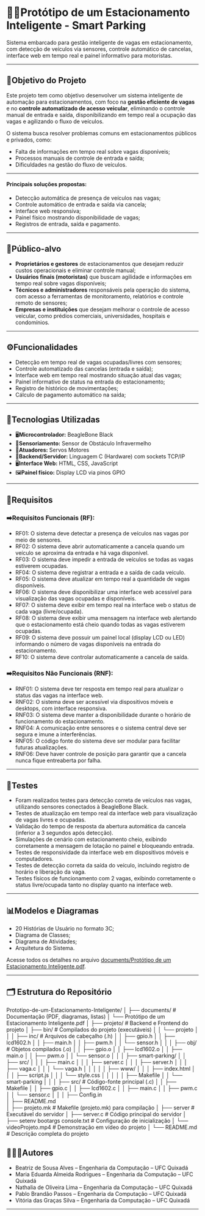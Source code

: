 # 🚗🛜Protótipo de um Estacionamento Inteligente - Smart Parking

Sistema embarcado para gestão inteligente de vagas em estacionamento, com detecção de veículos via sensores, controle automático de cancelas, interface web em tempo real e painel informativo para motoristas.

---

## 📌Objetivo do Projeto 

Este projeto tem como objetivo desenvolver um sistema inteligente de automação para estacionamentos, com foco na **gestão eficiente de vagas** e no **controle automatizado de acesso veicular**, eliminando o controle manual de entrada e saída, disponibilizando em tempo real a ocupação das vagas e agilizando o fluxo de veículos.

O sistema busca resolver problemas comuns em estacionamentos públicos e privados, como:

- Falta de informações em tempo real sobre vagas disponíveis;
- Processos manuais de controle de entrada e saída;
- Dificuldades na gestão do fluxo de veículos.

---

#### Principais soluções propostas:

- Detecção automática de presença de veículos nas vagas;
- Controle automático de entrada e saída via cancela;
- Interface web responsiva;
- Painel físico mostrando disponibilidade de vagas;
- Registros de entrada, saída e pagamento.

---

## 👥Público-alvo

- **Proprietários e gestores** de estacionamentos que desejam reduzir custos operacionais e eliminar controle manual;
- **Usuários finais (motoristas)** que buscam agilidade e informações em tempo real sobre vagas disponíveis;
- **Técnicos e administradores** responsáveis pela operação do sistema, com acesso a ferramentas de monitoramento, relatórios e controle remoto de sensores;
- **Empresas e instituições** que desejam melhorar o controle de acesso veicular, como prédios comerciais, universidades, hospitais e condomínios.

---

## ⚙️Funcionalidades

- Detecção em tempo real de vagas ocupadas/livres com sensores;
- Controle automatizado das cancelas (entrada e saída);
- Interface web em tempo real mostrando situação atual das vagas;
- Painel informativo de status na entrada do estacionamento;
- Registro de histórico de movimentações;
- Cálculo de pagamento automático na saída;

---

## 🚀Tecnologias Utilizadas

- 🖥️**Microcontrolador:** BeagleBone Black
- 🔌**Sensoriamento:** Sensor de Obstáculo Infravermelho
- 🦾**Atuadores:** Servos Motores
- 🔗**Backend/Servidor:** Linguagem C (Hardware) com sockets TCP/IP
- 🖥️**Interface Web:**	HTML, CSS, JavaScript
- 🖼️**Painel físico:** Display LCD via pinos GPIO

---

## 📑Requisitos

### ➡️Requisitos Funcionais (RF):
- RF01: O sistema deve detectar a presença de veículos nas vagas por meio de sensores.
- RF02: O sistema deve abrir automaticamente a cancela quando um veículo se aproxima da entrada e há vaga disponível.
- RF03: O sistema deve impedir a entrada de veículos se todas as vagas estiverem ocupadas.
- RF04: O sistema deve registrar a entrada e a saída de cada veículo.
- RF05: O sistema deve atualizar em tempo real a quantidade de vagas disponíveis.
- RF06: O sistema deve disponibilizar uma interface web acessível para visualização das vagas ocupadas e disponíveis.
- RF07: O sistema deve exibir em tempo real na interface web o status de cada vaga (livre/ocupada).
- RF08: O sistema deve exibir uma mensagem na interface web alertando que o estacionamento está cheio quando todas as vagas estiverem ocupadas.
- RF09: O sistema deve possuir um painel local (display LCD ou LED) informando o número de vagas disponíveis na entrada do estacionamento.
- RF10: O sistema deve controlar automaticamente a cancela de saída.

### ➡️Requisitos Não Funcionais (RNF):
- RNF01: O sistema deve ter resposta em tempo real para atualizar o status das vagas na interface web.
- RNF02: O sistema deve ser acessível via dispositivos móveis e desktops, com interface responsiva.
- RNF03: O sistema deve manter a disponibilidade durante o horário de funcionamento do estacionamento.
- RNF04: A comunicação entre sensores e o sistema central deve ser segura e imune a interferências.
- RNF05: O código fonte do sistema deve ser modular para facilitar futuras atualizações.
- RNF06: Deve haver controle de posição para garantir que a cancela nunca fique entreaberta por falha.

---

## 🧪Testes
- Foram realizados testes para detecção correta de veículos nas vagas, utilizando sensores conectados à BeagleBone Black.
- Testes de atualização em tempo real da interface web para visualização de vagas livres e ocupadas.
- Validação do tempo de resposta da abertura automática da cancela (inferior a 3 segundos após detecção).
- Simulações de cenário com estacionamento cheio, exibindo corretamente a mensagem de lotação no painel e bloqueando entrada.
- Testes de responsividade da interface web em dispositivos móveis e computadores.
- Testes de detecção correta da saída do veículo, incluindo registro de horário e liberação da vaga.
- Testes físicos de funcionamento com 2 vagas, exibindo corretamente o status livre/ocupada tanto no display quanto na interface web.

---

## 📊Modelos e Diagramas

- 20 Histórias de Usuário no formato 3C;
- Diagrama de Classes;
- Diagrama de Atividades;
- Arquitetura do Sistema.

Acesse todos os detalhes no arquivo [documents/Protótipo de um Estacionamento Inteligente.pdf](https://github.com/nathalia0902/Prototipo-de-um-Estacionamento-Inteligente/blob/main/documents/Prot%C3%B3tipo%20de%20um%20Estacionamento%20Inteligente.pdf).

---

## 🗂️ Estrutura do Repositório

Prototipo-de-um-Estacionamento-Inteligente/
│
├── documents/                  # Documentação (PDF, diagramas, listas)
│   └── Protótipo de um Estacionamento Inteligente.pdf
│
├── projeto/                    #  Backend e Frontend do projeto
│   ├── bin/                     # Compilados do projeto (executáveis)
│   │   └── projeto
│   │
│   ├── inc/                     # Arquivos de cabeçalho (.h)
│   │   ├── gpio.h
│   │   ├── lcd1602.h
│   │   ├── main.h
│   │   ├── pwm.h
│   │   └── sensor.h
│   │
│   ├── obj/                     # Objetos compilados (.o)
│   │   ├── gpio.o
│   │   ├── lcd1602.o
│   │   ├── main.o
│   │   ├── pwm.o
│   │   └── sensor.o
│   │
│   ├── smart-parking/
│   │   ├── src/
│   │   │   ├── main.c
│   │   │   ├── server.c
│   │   │   ├── server.h
│   │   │   ├── vaga.c
│   │   │   └── vaga.h
│   │   │ 
│   │   ├── www/
│   │   │   ├── index.html
│   │   │   ├── script.js
│   │   │   └── style.css
│   │   │ 
│   │   ├── Makefile
│   │   └── smart-parking
│   │
│   ├── src/                     # Código-fonte principal (.c)
│   │   ├── Makefile
│   │   ├── gpio.c
│   │   ├── lcd1602.c
│   │   ├── main.c
│   │   ├── pwm.c
│   │   └── sensor.c
│   │
│   ├── Config.in                
│   ├── README.md                
│   ├── projeto.mk               # Makefile (projeto.mk) para compilação
│   ├── server                   # Executável do servidor
│   ├── server.c                 # Código principal do servidor
│   ├── setenv bootargs console.txt # Configuração de inicialização
│   └── videoProjeto.mp4         # Demonstração em vídeo do projeto
│
└── README.md                  # Descrição completa do projeto


## 🧑🏻‍💻Autores

- Beatriz de Sousa Alves – Engenharia da Computação – UFC Quixadá  
- Maria Eduarda Almeida Rodrigues – Engenharia da Computação – UFC Quixadá  
- Nathalia de Oliveira Lima – Engenharia da Computação – UFC Quixadá  
- Pablo Brandão Passos – Engenharia da Computação – UFC Quixadá
- Vitória das Graças Silva – Engenharia da Computação – UFC Quixadá

---


